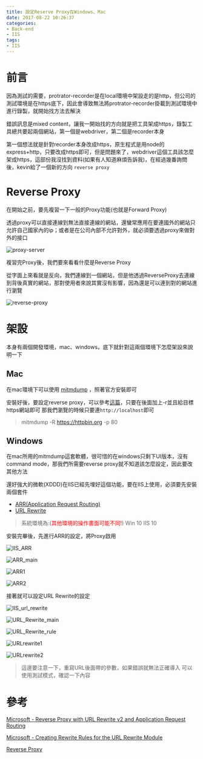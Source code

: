```yaml
---
title: 設定Reserve Proxy在Windows、Mac
date: 2017-08-22 10:26:37
categories:
- Back-end
- IIS
tags:
- IIS
---
```


# 前言

因為測試的需要，protrator-recorder是在local環境中架設走的是http，但公司的測試環境是在https底下，因此會導致無法將protrator-recorder掛載到測試環境中進行錄製，就開始找方法去解決

錯誤訊息是mixed content，讓我一開始找的方向就是把工具架成https，錄製工具總共要起兩個網站，第一個是webdriver，第二個是recorder本身

第一個想法就是針對recorder本身改成https，原生程式是用node的express+http，只要改成https即可，但是問題來了，webdriver這個工具該怎麼架成https，這部份我沒找到資料(如果有人知道麻煩告訴我)，在經過幾番詢問後，kevin給了一個新的方向 `reverse proxy` 

# Reverse Proxy

在開始之前，要先複習一下一般的Proxy功能(也就是Forward Proxy)

透過proxy可以直接連線到無法直接連線的網站，還蠻常應用在要連國外的網站只允許自己國家內的ip；或者是在公司內部不允許對外，就必須要透過proxy來做對外的接口

![proxy-server](proxy-server.png)

複習完Proxy後，我們要來看看什麼是Reverse Proxy

從字面上來看就是反向，我們連線到一個網站，但是他透過ReverseProxy去連線到背後真實的網站，那對使用者來說其實沒有影響，因為還是可以連到對的網站進行瀏覽

![reverse-proxy](reverse-proxy.jpg)

# 架設

本身有兩個開發環境，mac、windows，底下就針對這兩個環境下怎麼架設來說明一下

## Mac

在mac環境下可以使用 [mitmdump](http://docs.mitmproxy.org/en/stable/index.html) ，照著官方安裝即可

安裝好後，要設定reverse proxy，可以參考[這篇](http://docs.mitmproxy.org/en/stable/features/reverseproxy.html)，只要在後面加上-r並且給目標https網站即可
那我們瀏覽的時候只要連`http://localhost`即可

> mitmdump -R https://httpbin.org -p 80

## Windows

在mac所用的mitmdump這套軟體，很可惜的在windows只剩下UI版本，沒有command mode，那我們所需要reverse proxy就不知道該怎麼設定，因此要改其他方法

還好強大的微軟(XDDD)在IIS已經先埋好這個功能，要在IIS上使用，必須要先安裝兩個套件

* [ARR(Application Request Routing)](https://www.iis.net/downloads/microsoft/application-request-routing)
* [URL Rewrite](https://www.iis.net/downloads/microsoft/url-rewrite)

> 系統環境為:(<font color="red">其他環境的操作畫面可能不同!</font>)
> Win 10
> IIS 10

安裝完畢後，先進行ARR的設定，將Proxy啟用

![IIS_ARR](/IIS_ARR.png)

![ARR_main](/ARR_main.png)

![ARR1](/ARR1.png)

![ARR2](/ARR2.png)

接著就可以設定URL Rewrite的設定

![IIS_url_rewrite](/IIS_url_rewrite.png)

![URL_Rewrite_main](/URL_Rewrite_main.png)

![URL_Rewrite_rule](/URL_Rewrite_rule.png)

![URLrewrite1](/URLrewrite1.png)

![URLrewrite2](/URLrewrite2.png)

> 這邊要注意一下，重寫URL後面帶的參數，如果錯誤就無法正確導入
> 可以使用測試模式，確認一下內容

# 參考

[Microsoft - Reverse Proxy with URL Rewrite v2 and Application Request Routing](https://docs.microsoft.com/en-us/iis/extensions/url-rewrite-module/reverse-proxy-with-url-rewrite-v2-and-application-request-routing)

[Microsoft - Creating Rewrite Rules for the URL Rewrite Module](https://docs.microsoft.com/en-us/iis/extensions/url-rewrite-module/creating-rewrite-rules-for-the-url-rewrite-module)

[Reverse Proxy](https://en.wikipedia.org/wiki/Reverse_proxy)